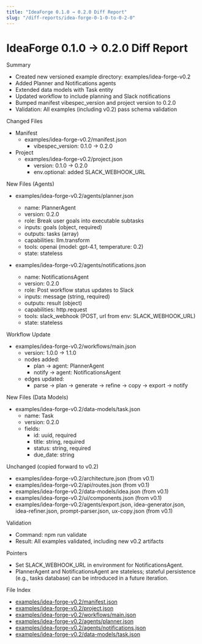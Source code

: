 ```yaml
---
title: "IdeaForge 0.1.0 → 0.2.0 Diff Report"
slug: "/diff-reports/idea-forge-0-1-0-to-0-2-0"
---
```

# IdeaForge 0.1.0 → 0.2.0 Diff Report

Summary
- Created new versioned example directory: examples/idea-forge-v0.2
- Added Planner and Notifications agents
- Extended data models with Task entity
- Updated workflow to include planning and Slack notifications
- Bumped manifest vibespec_version and project version to 0.2.0
- Validation: All examples (including v0.2) pass schema validation

Changed Files
- Manifest
  - examples/idea-forge-v0.2/manifest.json
    - vibespec_version: 0.1.0 → 0.2.0
- Project
  - examples/idea-forge-v0.2/project.json
    - version: 0.1.0 → 0.2.0
    - env.optional: added SLACK_WEBHOOK_URL

New Files (Agents)
- examples/idea-forge-v0.2/agents/planner.json
  - name: PlannerAgent
  - version: 0.2.0
  - role: Break user goals into executable subtasks
  - inputs: goals (object, required)
  - outputs: tasks (array)
  - capabilities: llm.transform
  - tools: openai (model: gpt-4.1, temperature: 0.2)
  - state: stateless

- examples/idea-forge-v0.2/agents/notifications.json
  - name: NotificationsAgent
  - version: 0.2.0
  - role: Post workflow status updates to Slack
  - inputs: message (string, required)
  - outputs: result (object)
  - capabilities: http.request
  - tools: slack_webhook (POST, url from env: SLACK_WEBHOOK_URL)
  - state: stateless

Workflow Update
- examples/idea-forge-v0.2/workflows/main.json
  - version: 1.0.0 → 1.1.0
  - nodes added:
    - plan → agent: PlannerAgent
    - notify → agent: NotificationsAgent
  - edges updated:
    - parse → plan → generate → refine → copy → export → notify

New Files (Data Models)
- examples/idea-forge-v0.2/data-models/task.json
  - name: Task
  - version: 0.2.0
  - fields:
    - id: uuid, required
    - title: string, required
    - status: string, required
    - due_date: string

Unchanged (copied forward to v0.2)
- examples/idea-forge-v0.2/architecture.json (from v0.1)
- examples/idea-forge-v0.2/api/routes.json (from v0.1)
- examples/idea-forge-v0.2/data-models/idea.json (from v0.1)
- examples/idea-forge-v0.2/ui/components.json (from v0.1)
- examples/idea-forge-v0.2/agents/export.json, idea-generator.json, idea-refiner.json, prompt-parser.json, ux-copy.json (from v0.1)

Validation
- Command: npm run validate
- Result: All examples validated, including new v0.2 artifacts

Pointers
- Set SLACK_WEBHOOK_URL in environment for NotificationsAgent.
- PlannerAgent and NotificationsAgent are stateless; stateful persistence (e.g., tasks database) can be introduced in a future iteration.

File Index
- [examples/idea-forge-v0.2/manifest.json](https://github.com/andrew-goetz-com/vibespec/blob/HEAD/examples/idea-forge-v0.2/manifest.json)
- [examples/idea-forge-v0.2/project.json](https://github.com/andrew-goetz-com/vibespec/blob/HEAD/examples/idea-forge-v0.2/project.json)
- [examples/idea-forge-v0.2/workflows/main.json](https://github.com/andrew-goetz-com/vibespec/blob/HEAD/examples/idea-forge-v0.2/workflows/main.json)
- [examples/idea-forge-v0.2/agents/planner.json](https://github.com/andrew-goetz-com/vibespec/blob/HEAD/examples/idea-forge-v0.2/agents/planner.json)
- [examples/idea-forge-v0.2/agents/notifications.json](https://github.com/andrew-goetz-com/vibespec/blob/HEAD/examples/idea-forge-v0.2/agents/notifications.json)
- [examples/idea-forge-v0.2/data-models/task.json](https://github.com/andrew-goetz-com/vibespec/blob/HEAD/examples/idea-forge-v0.2/data-models/task.json)